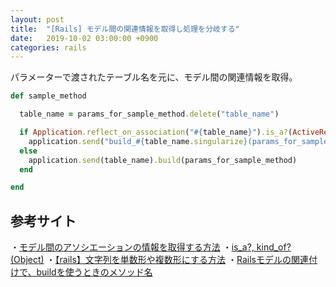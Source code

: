 ```yaml
---
layout: post
title:  "[Rails] モデル間の関連情報を取得し処理を分岐する"
date:   2019-10-02 03:00:00 +0900
categories: rails
---
```


パラメーターで渡されたテーブル名を元に、モデル間の関連情報を取得。

```ruby
def sample_method

  table_name = params_for_sample_method.delete("table_name")

  if Application.reflect_on_association("#{table_name}").is_a?(ActiveRecord::Reflection::HasOneReflection)
    application.send("build_#{table_name.singularize}(params_for_sample_method)")
  else
    application.send(table_name).build(params_for_sample_method)
  end

end
```

## 参考サイト
・[モデル間のアソシエーションの情報を取得する方法](https://tnakamura.hatenablog.com/entry/2013/04/10/204648)
・[is_a?, kind_of? (Object)](https://ref.xaio.jp/ruby/classes/object/kind_of)
・[【rails】文字列を単数形や複数形にする方法](http://g08m11.hateblo.jp/entry/2013/12/21/115929)
・[Railsモデルの関連付けで、buildを使うときのメソッド名](https://gist.github.com/seak0503/7291012e7e99fc8aca80)

